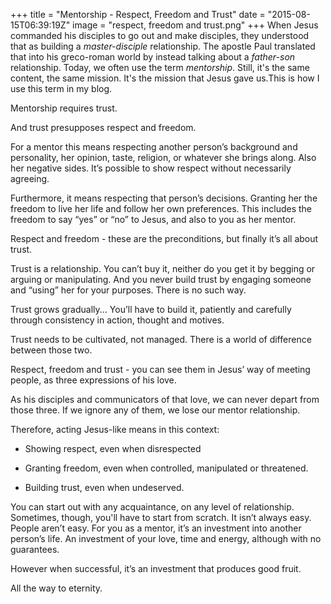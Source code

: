 +++
title = "Mentorship - Respect, Freedom and Trust"
date = "2015-08-15T06:39:19Z"
image = "respect, freedom and trust.png"
+++
When Jesus commanded his disciples to go out and make disciples, they understood that as building a *master-disciple* relationship. The apostle Paul translated that into his greco-roman world by instead talking about a *father-son* relationship. Today, we often use the term *mentorship*. Still, it's the same content, the same mission. It's the mission that Jesus gave us.This is how I use this term in my blog.

Mentorship requires trust.

And trust presupposes respect and freedom.

For a mentor this means respecting another person’s background and personality, her opinion, taste, religion, or whatever she brings along. Also her negative sides. It’s possible to show respect without necessarily agreeing.

Furthermore, it means respecting that person’s decisions.  Granting her the freedom to live her life and follow her own preferences. This includes the freedom to say “yes” or “no” to Jesus, and  also to you as her mentor.

Respect and freedom - these are the preconditions, but finally it’s all about trust.

Trust is a relationship. You can’t buy it, neither do you get it by begging or arguing or manipulating. And you never build trust by engaging someone and “using” her for your purposes. There is no such way.

Trust grows gradually... You’ll have to build it, patiently and carefully through consistency in action, thought and motives.

Trust needs to be cultivated, not managed. There is a world of difference between those two.

Respect, freedom and trust - you can see them in Jesus’ way of meeting people, as three expressions of his love.

As his disciples and communicators of that love,  we can never depart from those three. If we ignore any of them, we lose our mentor relationship.

Therefore, acting Jesus-like means in this context:

- Showing respect, even when disrespected

- Granting freedom,  even when controlled, manipulated or threatened.

- Building trust, even when undeserved.

You can start out with any acquaintance, on any level of relationship. Sometimes, though, you'll have to start from scratch. It isn’t always easy.  People aren’t easy. For you as a mentor, it’s an investment into another person’s life. An investment of your love, time and energy, although with no guarantees.

However when successful, it’s an investment that produces good fruit.

All the way to eternity.
